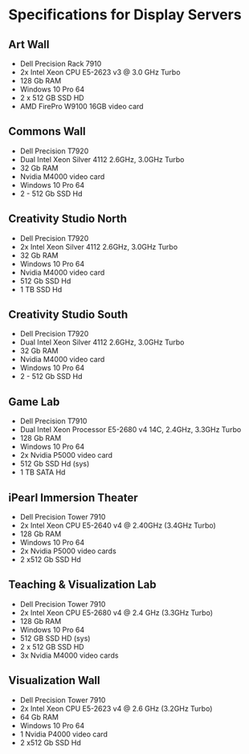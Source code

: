 # Specifications for Display Servers

## Art Wall
* Dell Precision Rack 7910 
* 2x  Intel Xeon CPU E5-2623 v3 @ 3.0 GHz Turbo
* 128 Gb RAM
* Windows 10 Pro 64
* 2 x 512 GB SSD HD
* AMD FirePro W9100 16GB video card

## Commons Wall
* Dell Precision T7920
* Dual Intel Xeon Silver 4112 2.6GHz, 3.0GHz Turbo 
* 32 Gb RAM
* Nvidia M4000 video card
* Windows 10 Pro 64
* 2 - 512 Gb SSD Hd

## Creativity Studio North
* Dell Precision T7920 
* 2x  Intel Xeon Silver 4112 2.6GHz, 3.0GHz Turbo
* 32 Gb RAM
* Windows 10 Pro 64
* Nvidia M4000 video card
* 512 Gb SSD Hd 
* 1 TB SSD Hd

## Creativity Studio South
* Dell Precision T7920
* Dual Intel Xeon Silver 4112 2.6GHz, 3.0GHz Turbo 
* 32 Gb RAM
* Nvidia M4000 video card
* Windows 10 Pro 64
* 2 - 512 Gb SSD Hd

## Game Lab
* Dell Precision T7910 
* Dual Intel Xeon Processor E5-2680 v4 14C, 2.4GHz, 3.3GHz Turbo
* 128 Gb RAM
* Windows 10 Pro 64
* 2x Nvidia P5000 video card
* 512 Gb SSD Hd (sys)
* 1 TB SATA Hd

## iPearl Immersion Theater
* Dell Precision Tower 7910 
* 2x Intel Xeon CPU E5-2640 v4 @ 2.40GHz  (3.4GHz Turbo)
* 128 Gb RAM
* Windows 10 Pro 64
* 2x Nvidia P5000 video cards
* 2 x512 Gb SSD Hd 

## Teaching & Visualization Lab
* Dell Precision Tower 7910
* 2x Intel Xeon CPU E5-2680 v4 @ 2.4 GHz (3.3GHz Turbo)
* 128 Gb RAM
* Windows 10 Pro 64
* 512 GB SSD HD (sys)
* 2 x 512 GB SSD HD
* 3x Nvidia M4000 video cards

## Visualization Wall
* Dell Precision Tower 7910 
* 2x  Intel Xeon CPU E5-2623 v4 @ 2.6 GHz (3.2GHz Turbo)
* 64 Gb RAM
* Windows 10 Pro 64
* 1 Nvidia P4000 video card 
* 2 x512 Gb SSD Hd 




